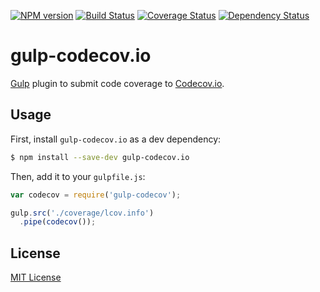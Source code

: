 [![NPM version][npm-image]][npm-url] [![Build Status][travis-image]][travis-url] [![Coverage Status][codecov-image]][codecov-url] [![Dependency Status][depstat-image]][depstat-url]

# gulp-codecov.io

[Gulp](https://github.com/wearefractal/gulp) plugin to submit code coverage to [Codecov.io](http://codecov.io).

## Usage

First, install `gulp-codecov.io` as a dev dependency:

```bash
$ npm install --save-dev gulp-codecov.io
```

Then, add it to your `gulpfile.js`:

```javascript
var codecov = require('gulp-codecov');

gulp.src('./coverage/lcov.info')
  .pipe(codecov());
```

## License

[MIT License](http://mit-license.org)

[npm-url]: https://npmjs.org/package/gulp-codecov.io
[npm-image]: https://img.shields.io/npm/v/gulp-codecov.io.svg?style=flat-square

[travis-url]: http://travis-ci.org/eddiemoore/gulp-codecov.io
[travis-image]: https://img.shields.io/travis/eddiemoore/gulp-codecov.io/master.svg?style=flat-square

[codecov-url]: https://codecov.io/github/eddiemoore/gulp-codecov.io
[codecov-image]: https://img.shields.io/codecov/c/github/eddiemoore/gulp-codecov.io/master.svg?style=flat-square

[depstat-url]: https://david-dm.org/eddiemoore/gulp-codecov.io
[depstat-image]: https://img.shields.io/david/eddiemoore/gulp-codecov.io/master.svg?style=flat-square
